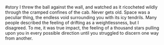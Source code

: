 #story 
I threw the ball against the wall, and watched as it ricocheted wildly through the cramped confines of the cab. Never gets old. Space was a peculiar thing, the endless void surrounding you with its icy tendrils. Many people described the feeling of drifting as a weightlessness, but I disagreed. To me, it was true impact, the feeling of a thousand stars pulling upon you in every possible direction until you struggled to discern one way from another.  